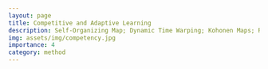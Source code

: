 ```yaml
---
layout: page
title: Competitive and Adaptive Learning
description: Self-Organizing Map; Dynamic Time Warping; Kohonen Maps; Reinforced Learning; Generative Adversarial Network 
img: assets/img/competency.jpg
importance: 4
category: method
---
```

